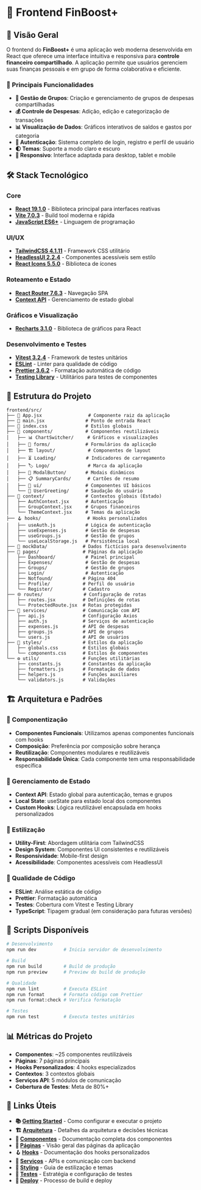 # 🎨 Frontend FinBoost+

## 📝 Visão Geral

O frontend do **FinBoost+** é uma aplicação web moderna desenvolvida em React que oferece uma interface intuitiva e responsiva para **controle financeiro compartilhado**. A aplicação permite que usuários gerenciem suas finanças pessoais e em grupo de forma colaborativa e eficiente.

### 🎯 Principais Funcionalidades

- **👥 Gestão de Grupos**: Criação e gerenciamento de grupos de despesas compartilhadas
- **💰 Controle de Despesas**: Adição, edição e categorização de transações
- **📊 Visualização de Dados**: Gráficos interativos de saldos e gastos por categoria
- **👤 Autenticação**: Sistema completo de login, registro e perfil de usuário
- **🌓 Temas**: Suporte a modo claro e escuro
- **📱 Responsivo**: Interface adaptada para desktop, tablet e mobile

## 🛠️ Stack Tecnológico

### Core
- **[React 19.1.0](https://react.dev/)** - Biblioteca principal para interfaces reativas
- **[Vite 7.0.3](https://vitejs.dev/)** - Build tool moderna e rápida
- **[JavaScript ES6+](https://developer.mozilla.org/en-US/docs/Web/JavaScript)** - Linguagem de programação

### UI/UX
- **[TailwindCSS 4.1.11](https://tailwindcss.com/)** - Framework CSS utilitário
- **[HeadlessUI 2.2.4](https://headlessui.com/)** - Componentes acessíveis sem estilo
- **[React Icons 5.5.0](https://react-icons.github.io/react-icons/)** - Biblioteca de ícones

### Roteamento e Estado
- **[React Router 7.6.3](https://reactrouter.com/)** - Navegação SPA
- **[Context API](https://react.dev/reference/react/createContext)** - Gerenciamento de estado global

### Gráficos e Visualização
- **[Recharts 3.1.0](https://recharts.org/)** - Biblioteca de gráficos para React

### Desenvolvimento e Testes
- **[Vitest 3.2.4](https://vitest.dev/)** - Framework de testes unitários
- **[ESLint](https://eslint.org/)** - Linter para qualidade de código
- **[Prettier 3.6.2](https://prettier.io/)** - Formatação automática de código
- **[Testing Library](https://testing-library.com/)** - Utilitários para testes de componentes

## 📁 Estrutura do Projeto

```
frontend/src/
├── 📄 App.jsx                 # Componente raiz da aplicação
├── 📄 main.jsx               # Ponto de entrada React
├── 📄 index.css              # Estilos globais
├── 🧩 components/            # Componentes reutilizáveis
│   ├── 📊 ChartSwitcher/     # Gráficos e visualizações
│   ├── 📝 forms/             # Formulários da aplicação
│   ├── 🏗️ layout/            # Componentes de layout
│   ├── ⏳ Loading/           # Indicadores de carregamento
│   ├── 🏷️ Logo/              # Marca da aplicação
│   ├── 🎯 ModalButton/       # Modais dinâmicos
│   ├── 📋 SummaryCards/      # Cartões de resumo
│   ├── 🎨 ui/                # Componentes UI básicos
│   └── 👋 UserGreeting/      # Saudação do usuário
├── 🧠 context/               # Contextos globais (Estado)
│   ├── AuthContext.jsx      # Autenticação
│   ├── GroupContext.jsx     # Grupos financeiros
│   └── ThemeContext.jsx     # Temas da aplicação
├── 🪝 hooks/                 # Hooks personalizados
│   ├── useAuth.js           # Lógica de autenticação
│   ├── useExpenses.js       # Gestão de despesas
│   ├── useGroups.js         # Gestão de grupos
│   └── useLocalStorage.js   # Persistência local
├── 🧪 mockData/             # Dados fictícios para desenvolvimento
├── 📄 pages/                # Páginas da aplicação
│   ├── Dashboard/           # Painel principal
│   ├── Expenses/            # Gestão de despesas
│   ├── Groups/              # Gestão de grupos
│   ├── Login/               # Autenticação
│   ├── Notfound/           # Página 404
│   ├── Profile/            # Perfil do usuário
│   └── Register/           # Cadastro
├── 🌐 routes/               # Configuração de rotas
│   ├── routes.jsx          # Definições de rotas
│   └── ProtectedRoute.jsx  # Rotas protegidas
├── 🔌 services/             # Comunicação com API
│   ├── api.js              # Configuração Axios
│   ├── auth.js             # Serviços de autenticação
│   ├── expenses.js         # API de despesas
│   ├── groups.js           # API de grupos
│   └── users.js            # API de usuários
├── 🎨 styles/               # Estilos da aplicação
│   ├── globals.css         # Estilos globais
│   └── components.css      # Estilos de componentes
└── ⚙️ utils/                # Funções utilitárias
    ├── constants.js        # Constantes da aplicação
    ├── formatters.js       # Formatação de dados
    ├── helpers.js          # Funções auxiliares
    └── validators.js       # Validações
```

## 🏗️ Arquitetura e Padrões

### 🧩 Componentização
- **Componentes Funcionais**: Utilizamos apenas componentes funcionais com hooks
- **Composição**: Preferência por composição sobre herança
- **Reutilização**: Componentes modulares e reutilizáveis
- **Responsabilidade Única**: Cada componente tem uma responsabilidade específica

### 🧠 Gerenciamento de Estado
- **Context API**: Estado global para autenticação, temas e grupos
- **Local State**: useState para estado local dos componentes
- **Custom Hooks**: Lógica reutilizável encapsulada em hooks personalizados

### 🎨 Estilização
- **Utility-First**: Abordagem utilitária com TailwindCSS
- **Design System**: Componentes UI consistentes e reutilizáveis
- **Responsividade**: Mobile-first design
- **Acessibilidade**: Componentes acessíveis com HeadlessUI

### 🧪 Qualidade de Código
- **ESLint**: Análise estática de código
- **Prettier**: Formatação automática
- **Testes**: Cobertura com Vitest e Testing Library
- **TypeScript**: Tipagem gradual (em consideração para futuras versões)

## 🚀 Scripts Disponíveis

```bash
# Desenvolvimento
npm run dev          # Inicia servidor de desenvolvimento

# Build
npm run build        # Build de produção
npm run preview      # Preview do build de produção

# Qualidade
npm run lint         # Executa ESLint
npm run format       # Formata código com Prettier
npm run format:check # Verifica formatação

# Testes
npm run test         # Executa testes unitários
```

## 📊 Métricas do Projeto

- **Componentes**: ~25 componentes reutilizáveis
- **Páginas**: 7 páginas principais
- **Hooks Personalizados**: 4 hooks especializados
- **Contextos**: 3 contextos globais
- **Serviços API**: 5 módulos de comunicação
- **Cobertura de Testes**: Meta de 80%+

## 🔗 Links Úteis

- **📚 [Getting Started](getting-started.md)** - Como configurar e executar o projeto
- **🏗️ [Arquitetura](architecture.md)** - Detalhes da arquitetura e decisões técnicas
- **🧩 [Componentes](components.md)** - Documentação completa dos componentes
- **📄 [Páginas](pages.md)** - Visão geral das páginas da aplicação
- **🪝 [Hooks](hooks.md)** - Documentação dos hooks personalizados
- **🔌 [Serviços](services.md)** - APIs e comunicação com backend
- **🎨 [Styling](styling.md)** - Guia de estilização e temas
- **🧪 [Testes](testing.md)** - Estratégia e configuração de testes
- **🚀 [Deploy](deployment.md)** - Processo de build e deploy
